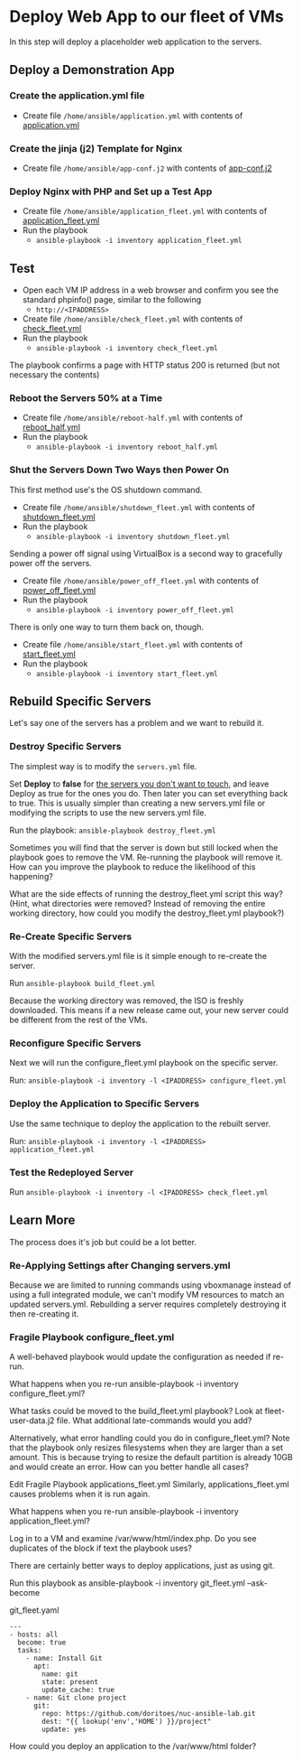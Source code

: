 # Deploy Web App to our fleet of VMs
In this step will deploy a placeholder web application to the servers.

## Deploy a Demonstration App

### Create the application.yml file
- Create file `/home/ansible/application.yml` with contents of [application.yml](application.yml)

### Create the jinja (j2) Template for Nginx
- Create file `/home/ansible/app-conf.j2` with contents of [app-conf.j2](app-conf.j2)

### Deploy Nginx with PHP and Set up a Test App
- Create file `/home/ansible/application_fleet.yml` with contents of [application_fleet.yml](application_fleet.yml)
- Run the playbook
  - `ansible-playbook -i inventory application_fleet.yml`

## Test
- Open each VM IP address in a web browser and confirm you see the standard phpinfo() page, similar to the following
  - `http://<IPADDRESS>`
- Create file `/home/ansible/check_fleet.yml` with contents of [check_fleet.yml](check_fleet.yml)
- Run the playbook
  - `ansible-playbook -i inventory check_fleet.yml`

The playbook confirms a page with HTTP status 200 is returned (but not necessary the contents)

### Reboot the Servers 50% at a Time
- Create file `/home/ansible/reboot-half.yml` with contents of [reboot_half.yml](reboot_half.yml)
- Run the playbook
  - `ansible-playbook -i inventory reboot_half.yml`

### Shut the Servers Down Two Ways then Power On
This first method use's the OS shutdown command.
- Create file `/home/ansible/shutdown_fleet.yml` with contents of [shutdown_fleet.yml](shutdown_fleet.yml)
- Run the playbook
  - `ansible-playbook -i inventory shutdown_fleet.yml`

Sending a power off signal using VirtualBox is a second way to gracefully power off the servers.
- Create file `/home/ansible/power_off_fleet.yml` with contents of [power_off_fleet.yml](power_off_fleet.yml)
- Run the playbook
  - `ansible-playbook -i inventory power_off_fleet.yml`

There is only one way to turn them back on, though.
- Create file `/home/ansible/start_fleet.yml` with contents of [start_fleet.yml](start_fleet.yml)
- Run the playbook
  - `ansible-playbook -i inventory start_fleet.yml`

## Rebuild Specific Servers
Let's say one of the servers has a problem and we want to rebuild it.
### Destroy Specific Servers
The simplest way is to modify the `servers.yml` file.

Set **Deploy** to **false** for <ins>the servers you don't want to touch</ins>, and leave Deploy as true for the ones you do. Then later you can set everything back to true. This is usually simpler than creating a new servers.yml file or modifying the scripts to use the new servers.yml file.

Run the playbook: `ansible-playbook destroy_fleet.yml`

Sometimes you will find that the server is down but still locked when the playbook goes to remove the VM. Re-running the playbook will remove it. How can you improve the playbook to reduce the likelihood of this happening?

What are the side effects of running the destroy_fleet.yml script this way? (Hint, what directories were removed? Instead of removing the entire working directory, how could you modify the destroy_fleet.yml playbook?)

### Re-Create Specific Servers
With the modified servers.yml file is it simple enough to re-create the server.

Run `ansible-playbook build_fleet.yml`

Because the working directory was removed, the ISO is freshly downloaded. This means if a new release came out, your new server could be different from the rest of the VMs.

### Reconfigure Specific Servers
Next we will run the configure_fleet.yml playbook on the specific server.

Run: `ansible-playbook -i inventory -l <IPADDRESS> configure_fleet.yml`

### Deploy the Application to Specific Servers
Use the same technique to deploy the application to the rebuilt server.

Run: `ansible-playbook -i inventory -l <IPADDRESS> application_fleet.yml`

### Test the Redeployed Server
Run `ansible-playbook -i inventory -l <IPADDRESS> check_fleet.yml`

## Learn More
The process does it's job but could be a lot better.

### Re-Applying Settings after Changing servers.yml
Because we are limited to running commands using vboxmanage instead of using a full integrated module, we can't modify VM resources to match an updated servers.yml. Rebuilding a server requires completely destroying it then re-creating it.

### Fragile Playbook configure_fleet.yml
A well-behaved playbook would update the configuration as needed if re-run.

What happens when you re-run ansible-playbook -i inventory configure_fleet.yml?

What tasks could be moved to the build_fleet.yml playbook? Look at fleet-user-data.j2 file. What additional late-commands would you add?

Alternatively, what error handling could you do in configure_fleet.yml? Note that the playbook only resizes filesystems when they are larger than a set amount. This is because trying to resize the default partition is already 10GB and would create an error. How can you better handle all cases?

Edit
Fragile Playbook applications_fleet.yml
Similarly, applications_fleet.yml causes problems when it is run again.

What happens when you re-run ansible-playbook -i inventory application_fleet.yml?

Log in to a VM and examine /var/www/html/index.php. Do you see duplicates of the block if text the playbook uses?

There are certainly better ways to deploy applications, just as using git.

Run this playbook as ansible-playbook -i inventory git_fleet.yml –ask-become

git_fleet.yaml
~~~~
---
- hosts: all
  become: true
  tasks:
    - name: Install Git
      apt:
        name: git
        state: present
        update_cache: true
    - name: Git clone project
      git:
        repo: https://github.com/doritoes/nuc-ansible-lab.git
        dest: "{{ lookup('env','HOME') }}/project"
        update: yes
~~~~
How could you deploy an application to the /var/www/html folder?
